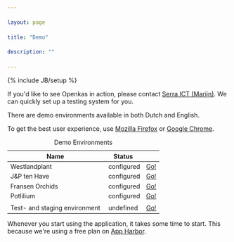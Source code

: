 ```yaml
---

layout: page

title: "Demo"

description: ""

---
```


{% include JB/setup %}



If you'd like to see Openkas in action, please contact <a href="mailto:info@serraict.com">Serra ICT (Marijn)</a>.
We can quickly set up a testing system for you.

There are demo environments available in both Dutch and English.

To get the best user experience, use 
[Mozilla Firefox](http://www.mozilla.org/firefox/new/) or 
[Google Chrome](http://www.google.com/chrome/).

<table class="table table-striped table-hover">
    <caption>Demo Environments</caption>
    <thead>
        <tr>
            <th>Name</th>
            <th>Status</th>
            <th></th>
        </tr>
    </thead>
    <tbody>
        <tr>
            <td>Westlandplant</td>
            <td>
                <img src="/assets/themes/twitter/img/blank.png" class="flag flag-nl" alt="nl" /> configured</td>
            <td><a href="http://openkas-westlandplant.apphb.com" class="btn btn-success">Go!</a></td>
        </tr>
        <tr>
            <td>J&amp;P ten Have</td>
            <td><img src="/assets/themes/twitter/img/blank.png" class="flag flag-nl" alt="nl" /> configured</td>
            <td><a href="http://openkas-jenp.apphb.com" class="btn btn-success">Go!</a></td>
        </tr>
        <tr>
            <td>Fransen Orchids</td>
            <td><img src="/assets/themes/twitter/img/blank.png" class="flag flag-nl" alt="nl" /> configured</td>
            <td><a href="http://openkas-fransen.apphb.com" class="btn btn-success">Go!</a></td>
        </tr>
        <tr>
            <td>Potlilium</td>
            <td><img src="/assets/themes/twitter/img/blank.png" class="flag flag-nl" alt="nl" /> configured</td>
            <td><a href="http://openkas-potlilium.apphb.com" class="btn btn-success">Go!</a></td>
        </tr>
        <tr>
            <td colspan="3"> </td>
        </tr>
        <tr>
            <td>Test- and staging environment</td>
            <td><img src="/assets/themes/twitter/img/blank.png" class="flag flag-gb" alt="nl" /> undefined</td>
            <td><a href="https://appharbor.com/applications/openkas-staging" class="btn btn-warning">Go!</a></td>
        </tr>
    </tbody>
</table>

Whenever you start using the application, it takes some time to start. 
This because we're using a free plan on [App Harbor](https://appharbor.com/). 
